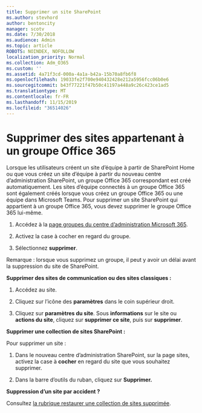 ```yaml
---
title: Supprimer un site SharePoint
ms.author: stevhord
author: bentoncity
manager: scotv
ms.date: 7/30/2018
ms.audience: Admin
ms.topic: article
ROBOTS: NOINDEX, NOFOLLOW
localization_priority: Normal
ms.collection: Adm_O365
ms.custom: ''
ms.assetid: 4a71f3cd-000a-4a1a-b42a-15b70a8fb6f8
ms.openlocfilehash: 19033fe2f700e940432428e212a5956fcc06b0e6
ms.sourcegitcommit: b43f77221f47b50c41197a448a9c26c423ce1ad5
ms.translationtype: MT
ms.contentlocale: fr-FR
ms.lasthandoff: 11/15/2019
ms.locfileid: "36514026"
---
```

# <a name="delete-sites-that-belong-to-an-office-365-group"></a>Supprimer des sites appartenant à un groupe Office 365

Lorsque les utilisateurs créent un site d’équipe à partir de SharePoint Home ou que vous créez un site d’équipe à partir du nouveau centre d’administration SharePoint, un groupe Office 365 correspondant est créé automatiquement. Les sites d’équipe connectés à un groupe Office 365 sont également créés lorsque vous créez un groupe Office 365 ou une équipe dans Microsoft Teams. Pour supprimer un site SharePoint qui appartient à un groupe Office 365, vous devez supprimer le groupe Office 365 lui-même. 
  
1. Accédez à la [page groupes du centre d’administration Microsoft 365](https://portal.office.com/adminportal/home#/groups).
    
2. Activez la case à cocher en regard du groupe.
    
3. Sélectionnez **supprimer**.
    
Remarque : lorsque vous supprimez un groupe, il peut y avoir un délai avant la suppression du site de SharePoint.
  
**Supprimer des sites de communication ou des sites classiques :**

1. Accédez au site.
  
2. Cliquez sur l’icône des **paramètres** dans le coin supérieur droit. 
  
3. Cliquez sur **paramètres du site**. Sous **informations** sur le site ou **actions du site**, cliquez sur **supprimer ce site**, puis sur **supprimer**.
  
**Supprimer une collection de sites SharePoint :**

Pour supprimer un site :
  
1. Dans le nouveau centre d’administration SharePoint, sur la page sites, activez la case à **cocher** en regard du site que vous souhaitez supprimer. 
    
2. Dans la barre d’outils du ruban, cliquez sur **Supprimer.**
    
**Suppression d’un site par accident ?**

Consultez [la rubrique restaurer une collection de sites supprimée](https://go.microsoft.com/fwlink/?linkid=867660).
  

